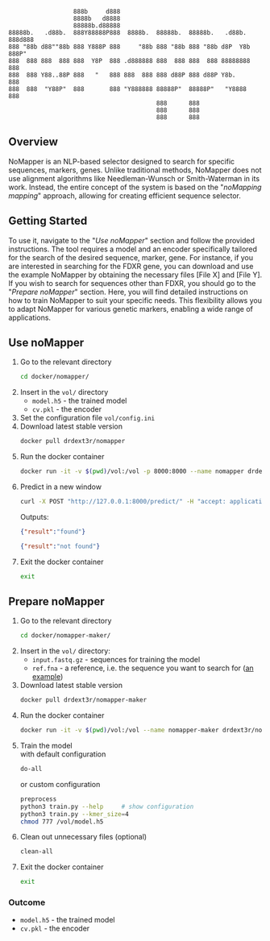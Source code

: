 ```
                  888b     d888                                             
                  8888b   d8888                                             
                  88888b.d88888                                             
88888b.   .d88b.  888Y88888P888  8888b.  88888b.  88888b.   .d88b.  888d888 
888 "88b d88""88b 888 Y888P 888     "88b 888 "88b 888 "88b d8P  Y8b 888P"   
888  888 888  888 888  Y8P  888 .d888888 888  888 888  888 88888888 888     
888  888 Y88..88P 888   "   888 888  888 888 d88P 888 d88P Y8b.     888     
888  888  "Y88P"  888       888 "Y888888 88888P"  88888P"   "Y8888  888     
                                         888      888                       
                                         888      888                       
                                         888      888                       
```

## Overview

NoMapper is an NLP-based selector designed to search for specific sequences, markers, genes. Unlike traditional methods, NoMapper does not use alignment algorithms like Needleman-Wunsch or Smith-Waterman in its work. Instead, the entire concept of the system is based on the "*noMapping mapping*" approach, allowing for creating efficient sequence selector.

## Getting Started
To use it, navigate to the "*Use noMapper*" section and follow the provided instructions. The tool requires a model and an encoder specifically tailored for the search of the desired sequence, marker, gene. For instance, if you are interested in searching for the FDXR gene, you can download and use the example NoMapper by obtaining the necessary files [File X] and [File Y]. If you wish to search for sequences other than FDXR, you should go to the "*Prepare noMapper*" section. Here, you will find detailed instructions on how to train NoMapper to suit your specific needs. This flexibility allows you to adapt NoMapper for various genetic markers, enabling a wide range of applications.

## Use noMapper
1. Go to the relevant directory
    ```bash
    cd docker/nomapper/
    ```
2. Insert in the `vol/` directory
    - `model.h5` - the trained model
    - `cv.pkl` - the encoder
3. Set the configuration file `vol/config.ini`
4. Download latest stable version
    ```bash
    docker pull drdext3r/nomapper
    ```
5. Run the docker container
    ```bash
    docker run -it -v $(pwd)/vol:/vol -p 8000:8000 --name nomapper drdext3r/nomapper:latest
    ```
6. Predict in a new window
    ```bash
    curl -X POST "http://127.0.0.1:8000/predict/" -H "accept: application/json" -H "Content-Type: application/json" -d '{"seq": "<long-read>"}'
    ```
    Outputs:
    ```json
    {"result":"found"}
    ```
    ```json
    {"result":"not found"}
    ```
7. Exit the docker container
    ```bash
    exit
    ```

## Prepare noMapper
1. Go to the relevant directory
    ```bash
    cd docker/nomapper-maker/
    ```
2. Insert in the `vol/` directory:
    - `input.fastq.gz` - sequences for training the model
    - `ref.fna` - a reference, i.e. the sequence you want to search for ([an example](https://www.ncbi.nlm.nih.gov/nuccore/NC_000017.11?report=fasta&from=74862497&to=74872994&strand=true))
3. Download latest stable version
    ```bash
    docker pull drdext3r/nomapper-maker
    ```
4. Run the docker container
    ```bash
    docker run -it -v $(pwd)/vol:/vol --name nomapper-maker drdext3r/nomapper-maker:latest
    ```
5. Train the model  
    with default configuration
    ```bash
    do-all
    ```
    or custom configuration   
    ```bash
    preprocess
    python3 train.py --help     # show configuration
    python3 train.py --kmer_size=4 
    chmod 777 /vol/model.h5
    ```    
6. Clean out unnecessary files (optional)
    ```bash
    clean-all
    ```
7. Exit the docker container
    ```bash
    exit
    ```
### Outcome
- `model.h5` - the trained model
- `cv.pkl` - the encoder
